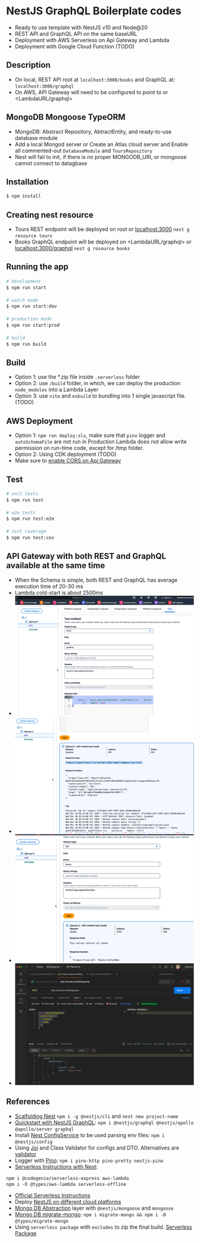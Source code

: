 # NestJS GraphQL Boilerplate codes
* Ready to use template with NestJS v10 and Node@20
* REST API and GraphQL API on the same baseURL
* Deployment with AWS Serverless on Api Gateway and Lambda
* Deployment with Google Cloud Function (TODO)


## Description
* On local, REST API root at `localhost:3000/books` and GraphQL at: `localhost:3000/graphql`
* On AWS, API Gateway will need to be configured to point to <LambdaURL> or <LambdaURL/graphql>

## MongoDB Mongoose TypeORM
* MongoDB: Abstract Repository, AbtractEntity, and ready-to-use database module
* Add a local Mongod server or Create an Atlas cloud server and Enable all commented-out `DatabaseModule` and `ToursRepository`
* Nest will fail to init, if there is no proper MONGODB_URI, or mongoose cannot connect to datagbase

## Installation

```bash
$ npm install
```

## Creating nest resource
* Tours REST endpoint will be deployed on root <LambdaURL> or <localhost:3000>
`nest g resource tours`
* Books GraphQL endpoint will be deployed on <LambdaURL/graphql> or <localhost:3000/graphql>
`nest g rosource books`

## Running the app

```bash
# development
$ npm run start

# watch mode
$ npm run start:dev

# production mode
$ npm run start:prod

# build
$ npm run build
```

## Build
* Option 1: use the *.zip file inside `.serverless` folder
* Option 2: use `/build` folder, in which, we can deploy the production `node_modules` into a Lambda Layer
* Option 3: use `vite` and `esbuild` to bundling into 1 single javascript file. (TODO)

## AWS Deployment
* Option 1: `npm run deploy:sls`, make sure that `pino` logger and `autoSchemaFile` are not run in Production
  Lambda does not allow write permission on run-time code, except for /tmp folder.
* Option 2: Using CDK deployment (TODO)
* Make sure to [enable CORS on Api Gateway](https://docs.datomic.com/cloud/tech-notes/cors-lambda-proxy.html)

## Test

```bash
# unit tests
$ npm run test

# e2e tests
$ npm run test:e2e

# test coverage
$ npm run test:cov
```

## API Gateway with both REST and GraphQL available at the same time
* When the Schema is simple, both REST and GraphQL has average execution time of 20-30 ms
* Lambda cold-start is about 2500ms
* ![GraphQL Request](./images/graphQLRequest.png)
* ![GraphQL Response](./images/graphQLResponse.png)
* ![REST Request](./images/restRequest.png)
* ![Postman GraphQL Request](./images/postmanGraphQL.png)


## References
* [Scalfolding Nest](https://docs.nestjs.com/)
`npm i -g @nestjs/cli` and `nest new project-name`
* [Quickstart with NestJS GraphQL](https://docs.nestjs.com/graphql/quick-start):
`npm i @nestjs/graphql @nestjs/apollo @apollo/server graphql`
* Install [Nest ConfigService](https://docs.nestjs.com/techniques/configuration#using-the-configservice) to be used parsing env files:
`npm i @nestjs/config`
* Using [Joi](https://joi.dev) and Class Validator for configs and DTO. Alternatives are [validator](https://www.npmjs.com/package/validator)
* Logger with [Pino](https://www.npmjs.com/package/nestjs-pino?activeTab=readme):
`npm i pino-http pino-pretty nestjs-pino`
* [Serverless Instructions with Nest](https://docs.nestjs.com/faq/serverless):
```
npm i @codegenie/serverless-express aws-lambda
npm i -D @types/aws-lambda serverless-offline
```
* [Official Serverless Instructions](https://www.serverless.com/framework/docs/tutorial)
* Deploy [NestJS on different cloud platforms](https://github.com/nestjs/docs.nestjs.com/issues/96)
* [Mongo DB Abstraction](https://docs.nestjs.com/techniques/mongodb) layer with `@nestjs/mongoose` and `mongoose`
* [Mongo DB migrate-mongo](https://medium.com/@ashansube/managing-mongodb-database-migrations-in-node-js-with-migrate-mongo-9a510dbfd868):
`npm i migrate-mongo && npm i -D @types/migrate-mongo`
* Using `serverless package` with `excludes` to zip the final build. [Serverless Package](https://www.serverless.com/framework/docs/providers/aws/cli-reference/package)